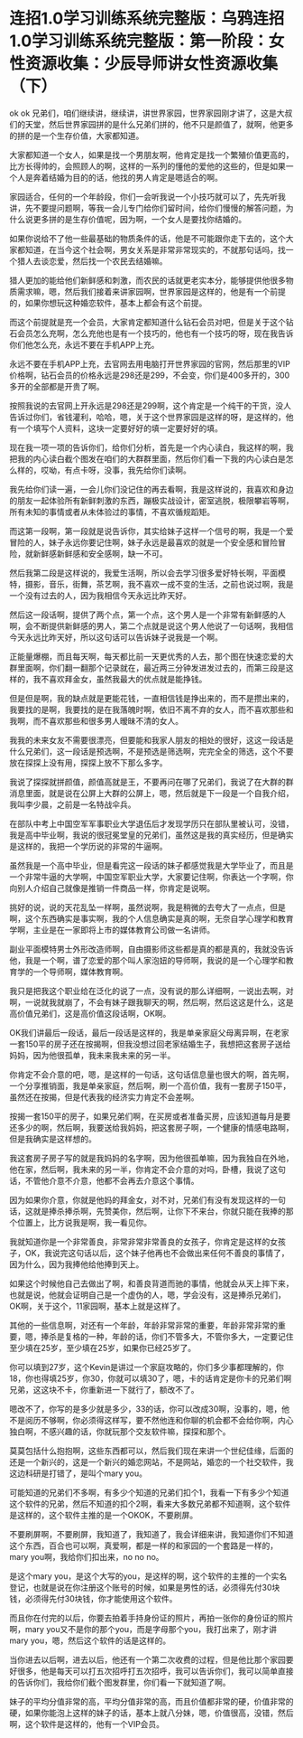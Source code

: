 # 连招1.0学习训练系统完整版：乌鸦连招1.0学习训练系统完整版：第一阶段：女性资源收集：少辰导师讲女性资源收集（下）

ok ok 兄弟们，咱们继续讲，继续讲，讲世界家园，世界家园刚才讲了，这是大叔们的天堂，然后世界家园拼的是什么兄弟们拼的，他不只是颜值了，就啊，他更多的拼的是一个生存价值，大家都知道。

大家都知道一个女人，如果是找一个男朋友啊，他肯定是找一个繁殖价值更高的，比方长得帅的，会照顾人的啊，这样的一系列的懂他的爱他的这些的，但是如果一个人是奔着结婚为目的的话，他找的男人肯定是嗯适合的啊。

家园适合，任何的一个年龄段，你们一会听我说一个小技巧就可以了，先先听我讲，先不要提问题啊，等我一会儿专门给你们留时间，给你们慢慢的解答问题，为什么说更多拼的是生存价值呢，因为啊，一个女人是要找你结婚的。

如果你说给不了他一些最基础的物质条件的话，他是不可能跟你走下去的，这个大家都知道，在当今这个社会啊，男女关系是非常非常现实的，不就那句话吗，找一个猎人去谈恋爱，然后找一个农民去结婚嘛。

猎人更加的能给他们新鲜感和刺激，而农民的话就更老实本分，能够提供他很多物质需求嘛，嗯，然后我们接着来讲家园啊，世界家园是这样的，他是有一个前提的，如果你想玩这种婚恋软件，基本上都会有这个前提。

而这个前提就是充一个会员，大家肯定都知道什么钻石会员对吧，但是关于这个钻石会员怎么充啊，怎么充他也是有一个技巧的，他也有一个技巧的呀，现在我告诉你们他怎么充，永远不要在手机APP上充。

永远不要在手机APP上充，去官网去用电脑打开世界家园的官网，然后那里的VIP价格啊，钻石会员的价格永远是298还是299，不会变，你们是400多开的，300多开的全部都是开贵了啊。

按照我说的去官网上开永远是298还是299啊，这个肯定是一个纯干的干货，没人告诉过你们，省钱灌利，哈哈，嗯，关于这个世界家园是这样的呀，是这样的，他有一个填写个人资料，这块一定要好好的填一定要好好的填。

现在我一项一项的告诉你们，给你们分析，首先是一个内心读白，我这样的啊，我把我的内心读白截个图发在咱们的大群群里面，然后你们看一下我的内心读白是怎么样的，哎呦，有点卡呀，没事，我先给你们读啊。

我先给你们读一遍，一会儿你们没记住的再去看啊，我是这样说的，我喜欢和身边的朋友一起体验所有新鲜刺激的东西，蹦极实战设计，密室逃脱，极限攀岩等啊，所有未知的事情或者从未体验过的事情，不喜欢循规蹈矩。

而这第一段啊，第一段就是说告诉你，其实给妹子这样一个信号的啊，我是一个爱冒险的人，妹子永远你要记住啊，妹子永远是最喜欢的就是一个安全感和冒险冒险，就新鲜感新鲜感和安全感啊，缺一不可。

然后我第二段是这样说的，我爱生活啊，所以会去学习很多爱好特长啊，平面模特，摄影，音乐，街舞，茶艺啊，我不喜欢一成不变的生活，之前也说过啊，我是一个没有过去的人，因为我相信今天永远比昨天好。

然后这一段话啊，提供了两个点，第一个点，这个男人是一个非常有新鲜感的人啊，会不断提供新鲜感的男人，第二个点就是说这个男人他说了一句话啊，我相信今天永远比昨天好，所以这句话可以告诉妹子说我是一个啊。

正能量爆棚，而且每天啊，每天都比前一天更优秀的人去，那个图在快速恋爱的大群里面啊，你们翻一翻那个记录就在，最近两三分钟发进发过去的，而第三段是这样的，我不喜欢拜金女，虽然我最大的优点就是能挣钱。

但是但是啊，我的缺点就是更能花钱，一直相信钱是挣出来的，而不是攒出来的，我要找的是啊，我要找的是在我落魄时啊，依旧不离不弃的女人，而不喜欢那些和我啊，而不喜欢那些和很多男人暧昧不清的女人。

我我的未来女友不需要很漂亮，但要能和我家人朋友的相处的很好，这这一段话是什么兄弟们，这一段话是预选啊，不是预选是筛选啊，完完全全的筛选，这个不要放在探探上没有用，探探上放不下那么多字。

我说了探探就拼颜值，颜值高就是王，不要再问在哪了兄弟们，我说了在大群的群消息里面，就是说在公屏上大群的公屏上，嗯，然后就是下一段是一个自我介绍，我叫李少晨，之前是一名特战伞兵。

在部队中考上中国空军军事职业大学退伍后才发现学历只在部队里被认可，没错，我是高中毕业啊，我说的很冠冕堂皇的兄弟们，虽然这是我的真实经历，但是确实是这样的，我把一个学历说的非常的牛逼啊。

虽然我是一个高中毕业，但是看完这一段话的妹子都感觉我是大学毕业了，而且是一个非常牛逼的大学啊，中国空军职业大学，大家要记住啊，你表达一个字啊，你向别人介绍自己就像是推销一件商品一样，你肯定是说啊。

挑好的说，说的天花乱坠一样啊，虽然说啊，我是稍微的去夸大了一点点，但是啊，这个东西确实是事实啊，我的个人信息确实是真的啊，无奈自学心理学和教育学啊，主业是在一家即将上市的媒体教育公司做一名讲师。

副业平面模特男士外形改造师啊，自由摄影师这些都是真的都是真的，我就没告诉他，我是一个啊，谱了恋爱的那个叫人家泡妞的导师啊，我说的是一个心理学和教育学的一个导师啊，媒体教育啊。

我只是把我这个职业给在泛化的说了一点，没有说的那么详细啊，一说出去啊，对啊，一说就我就崩了，不会有妹子跟我聊天的啊，然后啊，然后这这是什么，这是高价值兄弟们，这是高价值这段话啊，OK啊。

OK我们讲最后一段话，最后一段话是这样的，我是单亲家庭父母离异啊，在老家一套150平的房子还在按揭啊，但我没想过回老家结婚生子，我想把这套房子送给妈妈，因为他很孤单，我未来我未来的另一半。

你肯定不会介意的吧，嗯，是这样的一句话，这句话信息量也很大的啊，首先啊，一个分享推销面，我是单亲家庭，然后啊，刷一个高价值，我有一套房子150平，虽然还在按揭，但是代表我的经济实力肯定不会差啊。

按揭一套150平的房子，如果兄弟们啊，在买房或者准备买房，应该知道每月是要还多少的啊，然后啊，我要送给我妈妈，把这套房子啊，一个健康的情感电路啊，但是我确实是这样想的。

我这套房子房子写的就是我妈妈的名字啊，因为他很孤单嘛，因为我独自在外地，他在家，然后啊，我未来的另一半，你肯定不会介意的对吗，卧槽，我说了这句话，不管他介意不介意，他都不会再去介意这个事情。

因为如果你介意，你就是他妈的拜金女，对不对，兄弟们有没有发现这样的一句话，这就是捧杀捧杀啊，先赞美你，然后啊，让你下不来台，你就只能在我捧的那个位置上，比方说我是啊，我一看见你。

我就知道你是一个非常善良，非常非常非常善良的女孩子，你肯定是这样的女孩子，OK，我说完这句话以后，这个妹子他再也不会做出来任何不善良的事情了，因为什么，因为我捧他给他捧到天上。

如果这个时候他自己去做出了啊，和善良背道而驰的事情，他就会从天上摔下来，也就是说，他就会证明自己是一个虚伪的人，嗯，学会没有，这是捧杀兄弟们，OK啊，关于这个，11家园啊，基本上就是这样了。

其他的一些信息啊，对还有一个年龄，年龄非常非常的重要，年龄非常非常的重要，嗯，捧杀是复格的一种，年龄的话，你们不管多大，不管你多大，一定要记住至少填在25岁，至少填在25岁，如果你已经25岁了。

你可以填到27岁，这个Kevin是讲过一个家庭攻略的，你们多少事都理解的，你18，你也得填25岁，你30，你就可以填30了，嗯，卡的话肯定是你卡的兄弟们啊兄弟，这这块不卡，你重新进一下就行了，额改不了。

嗯改不了，你写的是多少就是多少，33的话，你可以改成30啊，没事的，嗯，他不是阅历不够啊，你必须得这样写，要不然他连和你聊的机会都不会给你啊，内心独白啊，不感兴趣的话，你就玩那个交友软件嘛，探探和那个。

莫莫包括什么抱抱啊，这些东西都可以，然后我们现在来讲一个世纪佳缘，后面的还是一个新兴的，这是一个新兴的婚恋网站，不是网站，婚恋的一个社交软件，我这边科研是打错了，是叫个mary you。

可能知道的兄弟们不多啊，有多少个知道的兄弟们扣个1，我看一下有多少个知道这个软件的兄弟，然后不知道的扣个2啊，看来大多数兄弟都不知道啊，这个软件是这样的，这个软件主推的是一个OKOK，不要刷屏。

不要刷屏啊，不要刷屏，我知道了，我知道了，我会详细来讲，我知道你们不知道这个东西，百合也可以啊，真爱啊，都是一样的和家园的一个套路是一样的，mary you啊，我给你们扣出来，no no no。

是这个mary you，是这个大写的you，是这样的啊，这个软件的主推的一个实名登记，也就是说在你注册这个账号的时候，如果是男性的话，必须得先付30块钱，必须得先付30块钱，你才能使用这个软件。

而且你在付完的以后，你要去拍着手持身份证的照片，再拍一张你的身份证的照片啊，mary you又不是你的那个you，而是字母那个you，我打出来了，刚才讲mary you，嗯，然后这个软件的话是这样的。

当你进去以后啊，进去以后，他还有一个第二次收费的过程，但是他比那个家园要好很多，他是每天可以打五次招呼打五次招呼，我可以告诉你们，我可以简单直接的告诉你们，我给你们截个图发群里，你们看一下就知道了啊。

妹子的平均分值非常的高，平均分值非常的高，而且价值都非常的硬，价值非常的硬，如果你能泡上这样的妹子的话，基本上就八分妹，嗯，价值很高，没错，然后啊，这个软件是这样的，他有一个VIP会员。

